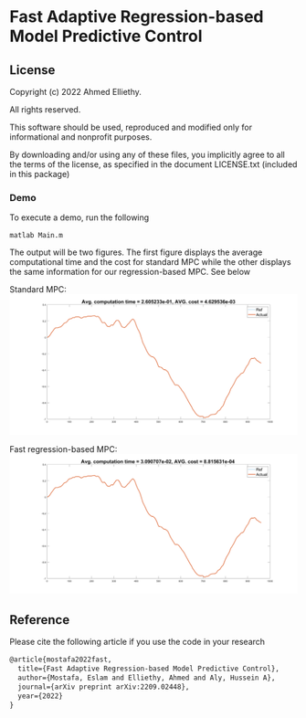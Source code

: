 
# Fast Adaptive Regression-based Model Predictive Control


## License
Copyright (c) 2022 Ahmed Elliethy.

All rights reserved.

This software should be used, reproduced and modified only for informational and nonprofit purposes.

By downloading and/or using any of these files, you implicitly agree to all the terms of the license, as specified in the document LICENSE.txt (included in this package) 

### Demo
To execute a demo, run the following

```
matlab Main.m
```
The output will be two figures. The first figure displays the average computational time and the cost for standard MPC while the other displays the same information for our regression-based MPC. See below

Standard MPC:
![Standard MPC](https://raw.githubusercontent.com/ahmed-elliethy/fast-regression-mpc/main/Demo/Std_MPC.png)

Fast regression-based MPC:
![Fast regression-based MPC](https://raw.githubusercontent.com/ahmed-elliethy/fast-regression-mpc/main/Demo/Adpt_Reg_MPC.png)

## Reference
Please cite the following article if you use the code in your research
```
@article{mostafa2022fast,
  title={Fast Adaptive Regression-based Model Predictive Control},
  author={Mostafa, Eslam and Elliethy, Ahmed and Aly, Hussein A},
  journal={arXiv preprint arXiv:2209.02448},
  year={2022}
}
```

